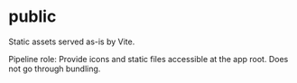 # public

Static assets served as-is by Vite.

Pipeline role: Provide icons and static files accessible at the app root. Does not go through bundling.